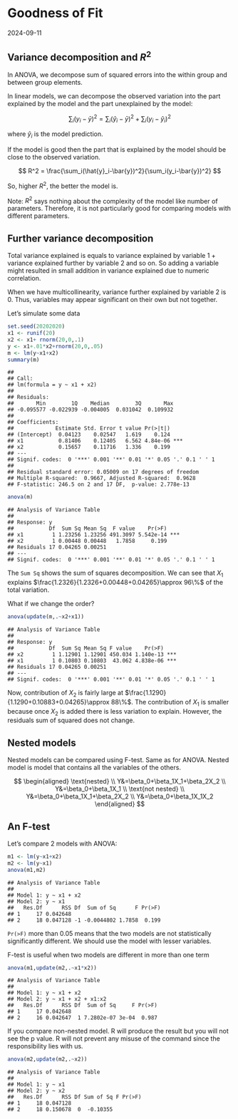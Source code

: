 Goodness of Fit
================
2024-09-11

## Variance decomposition and $R^2$

In ANOVA, we decompose sum of squared errors into the within group and
between group elements.

In linear models, we can decompose the observed variation into the part
explained by the model and the part unexplained by the model:

$$
\sum_i(y_i-\bar{y})^2=\sum_i(\hat{y}_i-\bar{y})^2+\sum_i(y_i-\hat{y}_i)^2
$$

where $\hat{y}_i$ is the model prediction.

If the model is good then the part that is explained by the model should
be close to the observed variation.

$$
R^2 = \frac{\sum_i(\hat{y}_i-\bar{y})^2}{\sum_i(y_i-\bar{y})^2}
$$

So, higher $R^2$, the better the model is.

Note: $R^2$ says nothing about the complexity of the model like number
of parameters. Therefore, it is not particularly good for comparing
models with different parameters.

## Further variance decomposition

Total variance explained is equals to variance explained by variable 1 +
variance explained further by variable 2 and so on. So adding a variable
might resulted in small addition in variance explained due to numeric
correlation.

When we have multicollinearity, variance further explained by variable 2
is 0. Thus, variables may appear significant on their own but not
together.

Let’s simulate some data

``` r
set.seed(20202020)
x1 <- runif(20)
x2 <- x1+ rnorm(20,0,.1)
y <- x1+.01*x2+rnorm(20,0,.05)
m <- lm(y~x1+x2)
summary(m)
```

    ## 
    ## Call:
    ## lm(formula = y ~ x1 + x2)
    ## 
    ## Residuals:
    ##       Min        1Q    Median        3Q       Max 
    ## -0.095577 -0.022939 -0.004005  0.031042  0.109932 
    ## 
    ## Coefficients:
    ##             Estimate Std. Error t value Pr(>|t|)    
    ## (Intercept)  0.04123    0.02547   1.619    0.124    
    ## x1           0.81406    0.12405   6.562 4.84e-06 ***
    ## x2           0.15657    0.11716   1.336    0.199    
    ## ---
    ## Signif. codes:  0 '***' 0.001 '**' 0.01 '*' 0.05 '.' 0.1 ' ' 1
    ## 
    ## Residual standard error: 0.05009 on 17 degrees of freedom
    ## Multiple R-squared:  0.9667, Adjusted R-squared:  0.9628 
    ## F-statistic: 246.5 on 2 and 17 DF,  p-value: 2.778e-13

``` r
anova(m)
```

    ## Analysis of Variance Table
    ## 
    ## Response: y
    ##           Df  Sum Sq Mean Sq  F value    Pr(>F)    
    ## x1         1 1.23256 1.23256 491.3097 5.542e-14 ***
    ## x2         1 0.00448 0.00448   1.7858     0.199    
    ## Residuals 17 0.04265 0.00251                       
    ## ---
    ## Signif. codes:  0 '***' 0.001 '**' 0.01 '*' 0.05 '.' 0.1 ' ' 1

The `Sum Sq` shows the sum of squares decomposition. We can see that
$X_1$ explains $\frac{1.2326}{1.2326+0.00448+0.04265}\approx 96\%$ of
the total variation.

What if we change the order?

``` r
anova(update(m,.~x2+x1))
```

    ## Analysis of Variance Table
    ## 
    ## Response: y
    ##           Df  Sum Sq Mean Sq F value    Pr(>F)    
    ## x2         1 1.12901 1.12901 450.034 1.140e-13 ***
    ## x1         1 0.10803 0.10803  43.062 4.838e-06 ***
    ## Residuals 17 0.04265 0.00251                      
    ## ---
    ## Signif. codes:  0 '***' 0.001 '**' 0.01 '*' 0.05 '.' 0.1 ' ' 1

Now, contribution of $X_2$ is fairly large at
$\frac{1.1290}{1.1290+0.10883+0.04265}\approx 88\%$. The contribution of
$X_1$ is smaller because once $X_2$ is added there is less variation to
explain. However, the residuals sum of squared does not change.

## Nested models

Nested models can be compared using F-test. Same as for ANOVA. Nested
model is model that contains all the variables of the others.

$$
\begin{aligned}
\text{nested} \\
Y&=\beta_0+\beta_1X_1+\beta_2X_2 \\
Y&=\beta_0+\beta_1X_1 \\
\text{not nested} \\
Y&=\beta_0+\beta_1X_1+\beta_2X_2 \\
Y&=\beta_0+\beta_1X_1X_2
\end{aligned}
$$

## An F-test

Let’s compare 2 models with ANOVA:

``` r
m1 <- lm(y~x1+x2)
m2 <- lm(y~x1)
anova(m1,m2)
```

    ## Analysis of Variance Table
    ## 
    ## Model 1: y ~ x1 + x2
    ## Model 2: y ~ x1
    ##   Res.Df      RSS Df  Sum of Sq      F Pr(>F)
    ## 1     17 0.042648                            
    ## 2     18 0.047128 -1 -0.0044802 1.7858  0.199

`Pr(>F)` more than 0.05 means that the two models are not statistically
significantly different. We should use the model with lesser variables.

F-test is useful when two models are different in more than one term

``` r
anova(m1,update(m2,.~x1*x2))
```

    ## Analysis of Variance Table
    ## 
    ## Model 1: y ~ x1 + x2
    ## Model 2: y ~ x1 + x2 + x1:x2
    ##   Res.Df      RSS Df  Sum of Sq     F Pr(>F)
    ## 1     17 0.042648                           
    ## 2     16 0.042647  1 7.2802e-07 3e-04  0.987

If you compare non-nested model. R will produce the result but you will
not see the p value. R will not prevent any misuse of the command since
the responsibility lies with us.

``` r
anova(m2,update(m2,.~x2))
```

    ## Analysis of Variance Table
    ## 
    ## Model 1: y ~ x1
    ## Model 2: y ~ x2
    ##   Res.Df      RSS Df Sum of Sq F Pr(>F)
    ## 1     18 0.047128                      
    ## 2     18 0.150678  0  -0.10355
